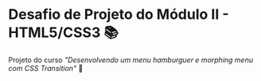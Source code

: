 # Desafio de Projeto do Módulo II - HTML5/CSS3 📚
Projeto do curso <i>"Desenvolvendo um menu hamburguer e morphing menu com CSS Transition"</i> 📓
